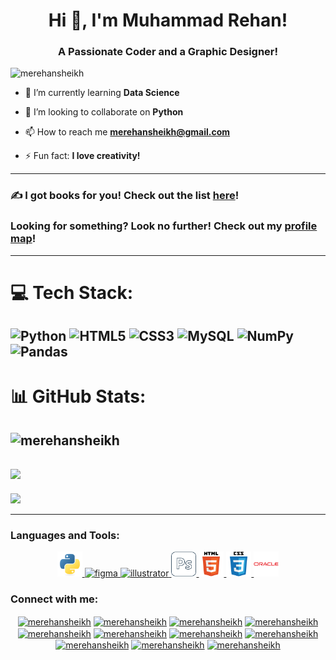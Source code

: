 <h1 align="center">Hi 👋, I'm Muhammad Rehan!</h1>
<h3 align="center">A Passionate Coder and a Graphic Designer!</h3>

<p align="left"> <img src="https://komarev.com/ghpvc/?username=merehansheikh&label=Profile%20views&color=0e75b6&style=flat" alt="merehansheikh" /> </p>

- 🌱 I’m currently learning **Data Science**

- 👯 I’m looking to collaborate on **Python**

- 📫 How to reach me **merehansheikh@gmail.com**

- ⚡ Fun fact: **I love creativity!**
---
### ✍️ I got books for you! Check out the list [here](https://github.com/merehansheikh/Data-Science-22/blob/main/README.md)!
### Looking for something? Look no further! Check out my [profile map](https://github.com/merehansheikh/profile-map/blob/main/README.md)!
---
# 💻 Tech Stack:
![Python](https://img.shields.io/badge/python-3670A0?style=for-the-badge&logo=python&logoColor=ffdd54) ![HTML5](https://img.shields.io/badge/html5-%23E34F26.svg?style=for-the-badge&logo=html5&logoColor=white) ![CSS3](https://img.shields.io/badge/css3-%231572B6.svg?style=for-the-badge&logo=css3&logoColor=white) ![MySQL](https://img.shields.io/badge/mysql-%2300f.svg?style=for-the-badge&logo=mysql&logoColor=white) ![NumPy](https://img.shields.io/badge/numpy-%23013243.svg?style=for-the-badge&logo=numpy&logoColor=white) ![Pandas](https://img.shields.io/badge/pandas-%23150458.svg?style=for-the-badge&logo=pandas&logoColor=white)
---
# 📊 GitHub Stats:
![merehansheikh](https://github-readme-stats.vercel.app/api?username=merehansheikh&theme=midnight-purple&include_all_commits=true&count_private=true&show_icons=true&locale=en)<br/>
---
![](https://github-readme-streak-stats.herokuapp.com/?user=merehansheikh&theme=radical&hide_border=false)<br/>
---
![](https://github-readme-stats.vercel.app/api/top-langs?username=merehansheikh&theme=midnight-purple&hide_border=false&include_all_commits=true&count_private=true&layout=compact)

---
<h3 align="left">Languages and Tools:</h3>
<p align="center"> 
  <a href="https://www.python.org" target="_blank" rel="noreferrer"> <img src="https://raw.githubusercontent.com/devicons/devicon/master/icons/python/python-original.svg" alt="python" width="40" height="40"/> </a> 
  <a href="https://www.figma.com/" target="_blank" rel="noreferrer"> <img src="https://www.vectorlogo.zone/logos/figma/figma-icon.svg" alt="figma" width="40" height="40"/> </a> 
  <a href="https://www.adobe.com/in/products/illustrator.html" target="_blank" rel="noreferrer"> <img src="https://www.vectorlogo.zone/logos/adobe_illustrator/adobe_illustrator-icon.svg" alt="illustrator" width="40" height="40"/> </a> 
  <a href="https://www.photoshop.com/en" target="_blank" rel="noreferrer"> <img src="https://raw.githubusercontent.com/devicons/devicon/master/icons/photoshop/photoshop-line.svg" alt="photoshop" width="40" height="40"/> </a> 
  <a href="https://www.w3.org/html/" target="_blank" rel="noreferrer"> <img src="https://raw.githubusercontent.com/devicons/devicon/master/icons/html5/html5-original-wordmark.svg" alt="html5" width="40" height="40"/> </a> 
  <a href="https://www.w3schools.com/css/" target="_blank" rel="noreferrer"> <img src="https://raw.githubusercontent.com/devicons/devicon/master/icons/css3/css3-original-wordmark.svg" alt="css3" width="40" height="40"/> </a>
  <a href="https://www.oracle.com/" target="_blank" rel="noreferrer"> <img src="https://raw.githubusercontent.com/devicons/devicon/master/icons/oracle/oracle-original.svg" alt="oracle" width="40" height="40"/> </a> 

 </p> 

<h3 align="left">Connect with me:</h3>
<p align="center">
<a href="https://linkedin.com/in/merehansheikh" target="blank"><img align="center" src="https://raw.githubusercontent.com/rahuldkjain/github-profile-readme-generator/master/src/images/icons/Social/linked-in-alt.svg" alt="merehansheikh" height="30" width="40" /></a>
<a href="https://instagram.com/merehansheikh" target="blank"><img align="center" src="https://raw.githubusercontent.com/rahuldkjain/github-profile-readme-generator/master/src/images/icons/Social/instagram.svg" alt="merehansheikh" height="30" width="40" /></a>
<a href="https://fb.com/merehansheikh" target="blank"><img align="center" src="https://raw.githubusercontent.com/rahuldkjain/github-profile-readme-generator/master/src/images/icons/Social/facebook.svg" alt="merehansheikh" height="30" width="40" /></a>
<a href="https://www.behance.net/merehansheikh" target="blank"><img align="center" src="https://raw.githubusercontent.com/rahuldkjain/github-profile-readme-generator/master/src/images/icons/Social/behance.svg" alt="merehansheikh" height="30" width="40" /></a>
<a href="https://dribbble.com/merehansheikh" target="blank"><img align="center" src="https://raw.githubusercontent.com/rahuldkjain/github-profile-readme-generator/master/src/images/icons/Social/dribbble.svg" alt="merehansheikh" height="30" width="40" /></a>
<a href="https://kaggle.com/merehansheikh" target="blank"><img align="center" src="https://raw.githubusercontent.com/rahuldkjain/github-profile-readme-generator/master/src/images/icons/Social/kaggle.svg" alt="merehansheikh" height="30" width="40" /></a>
<a href="https://stackoverflow.com/users/merehansheikh" target="blank"><img align="center" src="https://raw.githubusercontent.com/rahuldkjain/github-profile-readme-generator/master/src/images/icons/Social/stack-overflow.svg" alt="merehansheikh" height="30" width="40" /></a>
<a href="https://www.hackerrank.com/merehansheikh" target="blank"><img align="center" src="https://raw.githubusercontent.com/rahuldkjain/github-profile-readme-generator/master/src/images/icons/Social/hackerrank.svg" alt="merehansheikh" height="30" width="40" /></a>
<a href="https://codeforces.com/profile/merehansheikh" target="blank"><img align="center" src="https://raw.githubusercontent.com/rahuldkjain/github-profile-readme-generator/master/src/images/icons/Social/codeforces.svg" alt="merehansheikh" height="30" width="40" /></a>
<a href="https://www.leetcode.com/merehansheikh" target="blank"><img align="center" src="https://raw.githubusercontent.com/rahuldkjain/github-profile-readme-generator/master/src/images/icons/Social/leet-code.svg" alt="merehansheikh" height="30" width="40" /></a>
<a href="https://twitter.com/merehansheikh" target="blank"><img align="center" src="https://raw.githubusercontent.com/rahuldkjain/github-profile-readme-generator/master/src/images/icons/Social/twitter.svg" alt="merehansheikh" height="30" width="40" /></a>
</p>

<br>
